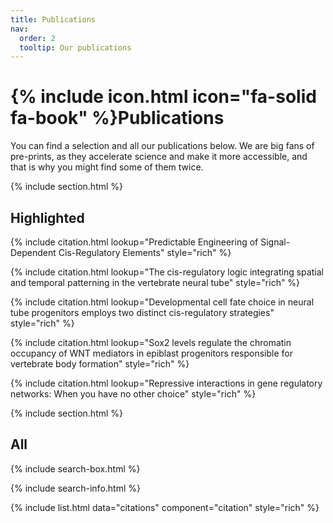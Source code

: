 ```yaml
---
title: Publications
nav:
  order: 2
  tooltip: Our publications
---
```


# {% include icon.html icon="fa-solid fa-book" %}Publications

You can find a selection and all our publications below. We are big fans of pre-prints, as they accelerate science and make it more accessible, and that is why you might find some of them twice.

{% include section.html %}

## Highlighted

{% include citation.html lookup="Predictable Engineering of Signal-Dependent Cis-Regulatory Elements" style="rich" %}

{% include citation.html lookup="The cis-regulatory logic integrating spatial and temporal patterning in the vertebrate neural tube" style="rich" %}

{% include citation.html lookup="Developmental cell fate choice in neural tube progenitors employs two distinct cis-regulatory strategies" style="rich" %}

{% include citation.html lookup="Sox2 levels regulate the chromatin occupancy of WNT mediators in epiblast progenitors responsible for vertebrate body formation" style="rich" %}

{% include citation.html lookup="Repressive interactions in gene regulatory networks: When you have no other choice" style="rich" %}

{% include section.html %}

## All

{% include search-box.html %}

{% include search-info.html %}

{% include list.html data="citations" component="citation" style="rich" %}
